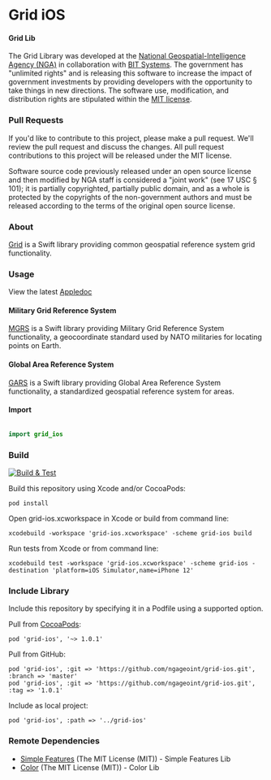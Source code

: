 # Grid iOS

#### Grid Lib ####

The Grid Library was developed at the [National Geospatial-Intelligence Agency (NGA)](http://www.nga.mil/) in collaboration with [BIT Systems](https://www.caci.com/bit-systems/). The government has "unlimited rights" and is releasing this software to increase the impact of government investments by providing developers with the opportunity to take things in new directions. The software use, modification, and distribution rights are stipulated within the [MIT license](http://choosealicense.com/licenses/mit/).

### Pull Requests ###
If you'd like to contribute to this project, please make a pull request. We'll review the pull request and discuss the changes. All pull request contributions to this project will be released under the MIT license.

Software source code previously released under an open source license and then modified by NGA staff is considered a "joint work" (see 17 USC § 101); it is partially copyrighted, partially public domain, and as a whole is protected by the copyrights of the non-government authors and must be released according to the terms of the original open source license.

### About ###

[Grid](http://ngageoint.github.io/grid-ios/) is a Swift library providing common geospatial reference system grid functionality.

### Usage ###

View the latest [Appledoc](http://ngageoint.github.io/grid-ios/docs/api/)

#### Military Grid Reference System ####

[MGRS](https://github.com/ngageoint/mgrs-ios) is a Swift library providing Military Grid Reference System functionality, a geocoordinate standard used by NATO militaries for locating points on Earth.

#### Global Area Reference System ####

[GARS](https://github.com/ngageoint/gars-ios) is a Swift library providing Global Area Reference System functionality, a standardized geospatial reference system for areas.

#### Import ####

```swift

import grid_ios

```

### Build ###

[![Build & Test](https://github.com/ngageoint/grid-ios/workflows/Build%20&%20Test/badge.svg)](https://github.com/ngageoint/grid-ios/actions/workflows/build-test.yml)

Build this repository using Xcode and/or CocoaPods:

    pod install

Open grid-ios.xcworkspace in Xcode or build from command line:

    xcodebuild -workspace 'grid-ios.xcworkspace' -scheme grid-ios build

Run tests from Xcode or from command line:

    xcodebuild test -workspace 'grid-ios.xcworkspace' -scheme grid-ios -destination 'platform=iOS Simulator,name=iPhone 12'

### Include Library ###

Include this repository by specifying it in a Podfile using a supported option.

Pull from [CocoaPods](https://cocoapods.org/pods/grid-ios):

    pod 'grid-ios', '~> 1.0.1'

Pull from GitHub:

    pod 'grid-ios', :git => 'https://github.com/ngageoint/grid-ios.git', :branch => 'master'
    pod 'grid-ios', :git => 'https://github.com/ngageoint/grid-ios.git', :tag => '1.0.1'

Include as local project:

    pod 'grid-ios', :path => '../grid-ios'

### Remote Dependencies ###

* [Simple Features](https://github.com/ngageoint/simple-features-ios) (The MIT License (MIT)) - Simple Features Lib
* [Color](https://github.com/ngageoint/color-ios) (The MIT License (MIT)) - Color Lib
